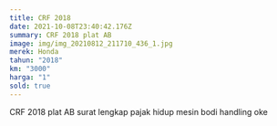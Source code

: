 ```yaml
---
title: CRF 2018
date: 2021-10-08T23:40:42.176Z
summary: CRF 2018 plat AB
image: img/img_20210812_211710_436_1.jpg
merek: Honda
tahun: "2018"
km: "3000"
harga: "1"
sold: true
---
```

CRF 2018 plat AB surat lengkap pajak hidup mesin bodi handling oke